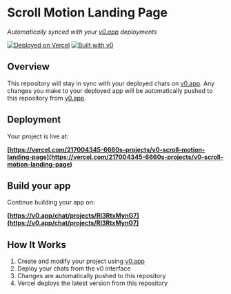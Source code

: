 # Scroll Motion Landing Page

*Automatically synced with your [v0.app](https://v0.app) deployments*

[![Deployed on Vercel](https://img.shields.io/badge/Deployed%20on-Vercel-black?style=for-the-badge&logo=vercel)](https://vercel.com/217004345-6660s-projects/v0-scroll-motion-landing-page)
[![Built with v0](https://img.shields.io/badge/Built%20with-v0.app-black?style=for-the-badge)](https://v0.app/chat/projects/Rl3RtxMynG7)

## Overview

This repository will stay in sync with your deployed chats on [v0.app](https://v0.app).
Any changes you make to your deployed app will be automatically pushed to this repository from [v0.app](https://v0.app).

## Deployment

Your project is live at:

**[https://vercel.com/217004345-6660s-projects/v0-scroll-motion-landing-page](https://vercel.com/217004345-6660s-projects/v0-scroll-motion-landing-page)**

## Build your app

Continue building your app on:

**[https://v0.app/chat/projects/Rl3RtxMynG7](https://v0.app/chat/projects/Rl3RtxMynG7)**

## How It Works

1. Create and modify your project using [v0.app](https://v0.app)
2. Deploy your chats from the v0 interface
3. Changes are automatically pushed to this repository
4. Vercel deploys the latest version from this repository